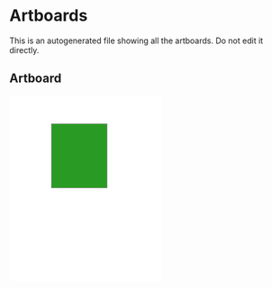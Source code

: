 # Artboards

This is an autogenerated file showing all the artboards. Do not edit it directly.

## Artboard

![Artboard](./.exportedArtboards/GitTest/Artboard.png)

